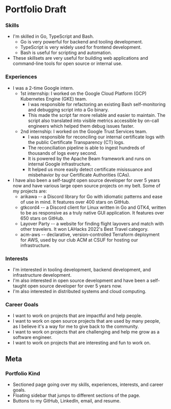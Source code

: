 # Portfolio Draft

### Skills

- I'm skilled in Go, TypeScript and Bash.
    - Go is very powerful for backend and tooling development.
    - TypeScript is very widely used for frontend development.
    - Bash is useful for scripting and automation.
- These skillsets are very useful for building web applications and
  command-line tools for open source or internal use.

### Experiences

- I was a 2-time Google intern.
    - 1st internship: I worked on the Google Cloud Platform (GCP)
      Kubernetes Engine (GKE) team.
        - I was responsible for refactoring an existing Bash self-monitoring
          and debugging script into a Go binary.
        - This made the script far more reliable and easier to maintain. The
          script also translated into visible metrics accessible by on-call
          engineers which helped them debug issues faster.
    - 2nd internship: I worked on the Google Trust Services team.
        - I was responsible for reconciling our internal certificate logs
          with the public Certificate Transparency (CT) logs.
        - The reconciliation pipeline is able to ingest hundreds of
          thousands of logs every second.
        - It is powered by the Apache Beam framework and runs on internal
          Google infrastructure.
        - It helped us more easily detect certificate misissuance and
          misbehavior by our Certificate Authorities (CAs).
- I have also been a self-taught open source developer for over 5 years now
  and have various large open source projects on my belt. Some of my
  projects are:
    - arikawa -- a Discord library for Go with idiomatic patterns and ease of use in mind.
      It features over 400 stars on GitHub.
    - gtkcord4 -- a Discord client for Linux written in Go and GTK4,
      written to be as responsive as a truly native GUI application.
      It features over 650 stars on GitHub.
    - Layover Party -- a website for finding flight layovers and
      match with other travelers. It won LAHacks 2022's Best Travel category.
    - acm-aws -- declarative, version-controlled Terraform deployment for
      AWS, used by our club ACM at CSUF for hosting our infrastructure.

### Interests

- I'm interested in tooling development, backend development, and
  infrastructure development.
- I'm also interested in open source development and have been a
  self-taught open source developer for over 5 years now.
- I'm also interested in distributed systems and cloud computing.

### Career Goals

- I want to work on projects that are impactful and help people.
- I want to work on open source projects that are used by many people, as I
  believe it's a way for me to give back to the community.
- I want to work on projects that are challenging and help me grow as a
  software engineer.
- I want to work on projects that are interesting and fun to work on.

## Meta

### Portfolio Kind

- Sectioned page going over my skills, experiences, interests, and career
  goals.
- Floating sidebar that jumps to different sections of the page.
- Buttons to my GitHub, LinkedIn, email, and resume.
